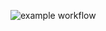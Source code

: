 ![example workflow](https://github.com/skudarnov-av/Selenide/actions/workflows/gradle.yml/badge.svg)

